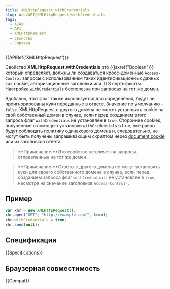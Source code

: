 ```yaml
---
title: XMLHttpRequest.withCredentials
slug: Web/API/XMLHttpRequest/withCredentials
tags:
  - AJAX
  - API
  - XMLHttpRequest
  - Свойство
  - Справка
---
```


{{APIRef('XMLHttpRequest')}}

Свойство **XMLHttpRequest.withCredentials** это {{jsxref("Boolean")}} который определяет, должны ли создаваться кросс-доменные `Access-Control` запросы с использованием таких идентификационных данных как cookie, авторизационные заголовки или TLS сертификаты. Настройка `withCredentials` бесполезна при запросах на тот же домен.

Вдобавок, этот флаг также используется для определения, будут ли проигнорированы куки переданные в ответе. Значение по умолчанию - `false`. XMLHttpRequest с другого домена не может установить cookie на свой собственный домен в случае, если перед созданием этого запроса флаг `withCredentials` не установлен в `true`. Сторонние cookies, полученные с помощью установки `withCredentials` в true, всё равно будут соблюдать политику одинакового домена и, следовательно, не могут быть получены запрашивающим скриптом через [document.cookie](/ru/docs/Web/API/Document/cookie) или из заголовков ответа.

> **Примечание:**Это свойство не влияет на запросы, отправленные на тот же домен.

> **Примечание:**Ответы с другого домена не могут установить куки для своего собственного домена в случае, если перед созданием запроса флаг `withCredentials` не установлен в `true`, несмотря на значение заголовков `Access-Control-`.

## Пример

```js
var xhr = new XMLHttpRequest();
xhr.open("GET", "http://example.com/", true);
xhr.withCredentials = true;
xhr.send(null);
```

## Спецификации

{{Specifications}}

## Браузерная совместимость

{{Compat}}
